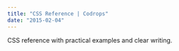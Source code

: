```yaml
---
title: "CSS Reference | Codrops"
date: "2015-02-04"
---
```


CSS reference with practical examples and clear writing.
